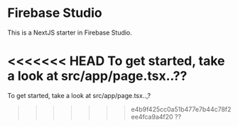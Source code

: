 # Firebase Studio

This is a NextJS starter in Firebase Studio.

<<<<<<< HEAD
To get started, take a look at src/app/page.tsx..??
=======
To get started, take a look at src/app/page.tsx..,?
>>>>>>> e4b9f425cc0a51b477e7b44c78f2ee4fca9a4f20
??
